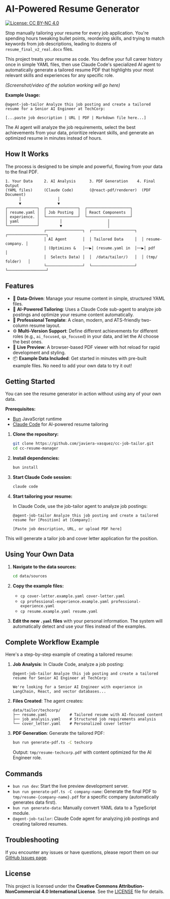# AI-Powered Resume Generator

[![License: CC BY-NC 4.0](https://img.shields.io/badge/License-CC%20BY--NC%204.0-lightgrey.svg)](https://creativecommons.org/licenses/by-nc/4.0/)

Stop manually tailoring your resume for every job application. You're spending hours tweaking bullet points, reordering skills, and trying to match keywords from job descriptions, leading to dozens of `resume_final_v2_real.docx` files.

This project treats your resume as code. You define your full career history once in simple YAML files, then use Claude Code's specialized AI agent to automatically generate a tailored resume PDF that highlights your most relevant skills and experiences for any specific role.

*(Screenshot/video of the solution working will go here)*

**Example Usage:**
```
@agent-job-tailor Analyze this job posting and create a tailored resume for a Senior AI Engineer at TechCorp:

[...paste job description | URL | PDF | Markdown file here...]
```

The AI agent will analyze the job requirements, select the best achievements from your data, prioritize relevant skills, and generate an optimized resume in minutes instead of hours.

## How It Works

The process is designed to be simple and powerful, flowing from your data to the final PDF.

```
1. Your Data     2. AI Analysis      3. PDF Generation    4. Final Output
(YAML files)     (Claude Code)       (@react-pdf/renderer)  (PDF Document)
      │                │
      ▼                ▼
┌─────────────┐  ┌──────────────┐  ┌───────────────────┐
│ resume.yaml │  │ Job Posting  │  │ React Components  │
│ experience. │  └──────────────┘  └───────────────────┘
│ yaml        │         │                    │
└─────────────┘         ▼                    │
                 ┌────────────────┐  ┌───────────────────┐  ┌─────────────────┐
                 │ AI Agent       │  │ Tailored Data     │  │ resume-company. │
                 │ (Optimizes &   │──▶│ (resume.yaml in  │──▶│ pdf             │
                 │  Selects Data) │  │  /data/tailor/)   │  │ (tmp/ folder)   │
                 └────────────────┘  └───────────────────┘  └─────────────────┘
```

## Features

-   📄 **Data-Driven**: Manage your resume content in simple, structured YAML files.
-   🤖 **AI-Powered Tailoring**: Uses a Claude Code sub-agent to analyze job postings and optimize your resume content automatically.
-   🎨 **Professional Template**: A clean, modern, and ATS-friendly two-column resume layout.
-   ⚙️ **Multi-Version Support**: Define different achievements for different roles (e.g., `ai_focused`, `qa_focused`) in your data, and let the AI choose the best ones.
-   🚀 **Live Preview**: A browser-based PDF viewer with hot reload for rapid development and styling.
-   📦 **Example Data Included**: Get started in minutes with pre-built example files. No need to add your own data to try it out!

## Getting Started

You can see the resume generator in action without using any of your own data.

**Prerequisites:**
- [Bun](https://bun.sh/) JavaScript runtime
- [Claude Code](https://claude.ai/code) for AI-powered resume tailoring

1.  **Clone the repository:**
    ```bash
    git clone https://github.com/javiera-vasquez/cc-job-tailor.git
    cd cc-resume-manager
    ```

2.  **Install dependencies:**
    ```bash
    bun install
    ```

3.  **Start Claude Code session:**
    ```bash
    claude code
    ```

4.  **Start tailoring your resume:**

    In Claude Code, use the job-tailor agent to analyze job postings:
    ```
    @agent-job-tailor Analyze this job posting and create a tailored resume for [Position] at [Company]:

    [Paste job description, URL, or upload PDF here]
    ```

    
This will generate a tailor job and cover letter application for the position.

## Using Your Own Data

1.  **Navigate to the data sources:**
    ```bash
    cd data/sources
    ```

2.  **Copy the example files:**
    *   `cp cover-letter.example.yaml cover-letter.yaml`
    *   `cp professional-experience.example.yaml professional-experience.yaml`
    *   `cp resume.example.yaml resume.yaml`

3.  **Edit the new `.yaml` files** with your personal information. The system will automatically detect and use your files instead of the examples.

## Complete Workflow Example

Here's a step-by-step example of creating a tailored resume:

1. **Job Analysis**: In Claude Code, analyze a job posting:
   ```
   @agent-job-tailor Analyze this job posting and create a tailored resume for Senior AI Engineer at TechCorp:

   We're looking for a Senior AI Engineer with experience in LangChain, React, and vector databases...
   ```

2. **Files Created**: The agent creates:
   ```
   data/tailor/techcorp/
   ├── resume.yaml          # Tailored resume with AI-focused content
   ├── job_analysis.yaml    # Structured job requirements analysis
   └── cover_letter.yaml    # Personalized cover letter
   ```

3. **PDF Generation**: Generate the tailored PDF:
   ```bash
   bun run generate-pdf.ts -C techcorp
   ```

   Output: `tmp/resume-techcorp.pdf` with content optimized for the AI Engineer role.

## Commands

-   `bun run dev`: Start the live preview development server.
-   `bun run generate-pdf.ts -C company-name`: Generate the final PDF to `tmp/resume-{company-name}.pdf` for a specific company (automatically generates data first).
-   `bun run generate-data`: Manually convert YAML data to a TypeScript module.
-   `@agent-job-tailor`: Claude Code agent for analyzing job postings and creating tailored resumes.

## Troubleshooting

If you encounter any issues or have questions, please report them on our [GitHub Issues page](https://github.com/javier-lopez-montes/cc-resume-manager/issues).

## License

This project is licensed under the **Creative Commons Attribution-NonCommercial 4.0 International License**. See the [LICENSE](LICENSE) file for details.
